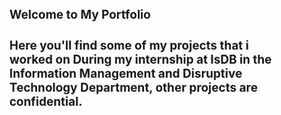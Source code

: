 ## Welcome to My Portfolio 
## Here you'll find some of my projects that i worked on During my internship at IsDB in the Information Management and Disruptive Technology Department, other projects are confidential. 
